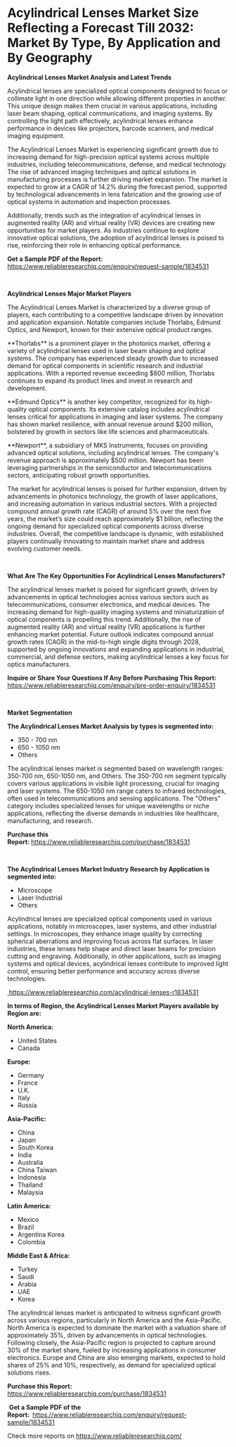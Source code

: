 <p><h1>Acylindrical Lenses Market Size Reflecting a Forecast Till 2032: Market By Type, By Application and By Geography</h1></p><p><strong>Acylindrical Lenses Market Analysis and Latest Trends</strong></p>
<p><p>Acylindrical lenses are specialized optical components designed to focus or collimate light in one direction while allowing different properties in another. This unique design makes them crucial in various applications, including laser beam shaping, optical communications, and imaging systems. By controlling the light path effectively, acylindrical lenses enhance performance in devices like projectors, barcode scanners, and medical imaging equipment.</p><p>The Acylindrical Lenses Market is experiencing significant growth due to increasing demand for high-precision optical systems across multiple industries, including telecommunications, defense, and medical technology. The rise of advanced imaging techniques and optical solutions in manufacturing processes is further driving market expansion. The market is expected to grow at a CAGR of 14.2% during the forecast period, supported by technological advancements in lens fabrication and the growing use of optical systems in automation and inspection processes.</p><p>Additionally, trends such as the integration of acylindrical lenses in augmented reality (AR) and virtual reality (VR) devices are creating new opportunities for market players. As industries continue to explore innovative optical solutions, the adoption of acylindrical lenses is poised to rise, reinforcing their role in enhancing optical performance.</p></p>
<p><strong>Get a Sample PDF of the Report:&nbsp;</strong> <a href="https://www.reliableresearchiq.com/enquiry/request-sample/1834531?utm_campaign=2324&utm_medium=2&utm_source=Github&utm_content=ia&utm_term=12042025&utm_id=acylindrical-lenses">https://www.reliableresearchiq.com/enquiry/request-sample/1834531</a></p>
<p>&nbsp;</p>
<p><strong>Acylindrical Lenses Major Market Players</strong></p>
<p><p>The Acylindrical Lenses Market is characterized by a diverse group of players, each contributing to a competitive landscape driven by innovation and application expansion. Notable companies include Thorlabs, Edmund Optics, and Newport, known for their extensive optical product ranges.</p><p>**Thorlabs** is a prominent player in the photonics market, offering a variety of acylindrical lenses used in laser beam shaping and optical systems. The company has experienced steady growth due to increased demand for optical components in scientific research and industrial applications. With a reported revenue exceeding $600 million, Thorlabs continues to expand its product lines and invest in research and development.</p><p>**Edmund Optics** is another key competitor, recognized for its high-quality optical components. Its extensive catalog includes acylindrical lenses critical for applications in imaging and laser systems. The company has shown market resilience, with annual revenue around $200 million, bolstered by growth in sectors like life sciences and pharmaceuticals.</p><p>**Newport**, a subsidiary of MKS Instruments, focuses on providing advanced optical solutions, including acylindrical lenses. The company's revenue approach is approximately $500 million. Newport has been leveraging partnerships in the semiconductor and telecommunications sectors, anticipating robust growth opportunities.</p><p>The market for acylindrical lenses is poised for further expansion, driven by advancements in photonics technology, the growth of laser applications, and increasing automation in various industrial sectors. With a projected compound annual growth rate (CAGR) of around 5% over the next five years, the market’s size could reach approximately $1 billion, reflecting the ongoing demand for specialized optical components across diverse industries. Overall, the competitive landscape is dynamic, with established players continually innovating to maintain market share and address evolving customer needs.</p></p>
<p>&nbsp;</p>
<p><strong>What Are The Key Opportunities For Acylindrical Lenses Manufacturers?</strong></p>
<p><p>The acylindrical lenses market is poised for significant growth, driven by advancements in optical technologies across various sectors such as telecommunications, consumer electronics, and medical devices. The increasing demand for high-quality imaging systems and miniaturization of optical components is propelling this trend. Additionally, the rise of augmented reality (AR) and virtual reality (VR) applications is further enhancing market potential. Future outlook indicates compound annual growth rates (CAGR) in the mid-to-high single digits through 2028, supported by ongoing innovations and expanding applications in industrial, commercial, and defense sectors, making acylindrical lenses a key focus for optics manufacturers.</p></p>
<p><strong>Inquire or Share Your Questions If Any Before Purchasing This Report:</strong> <a href="https://www.reliableresearchiq.com/enquiry/pre-order-enquiry/1834531?utm_campaign=2324&utm_medium=2&utm_source=Github&utm_content=ia&utm_term=12042025&utm_id=acylindrical-lenses">https://www.reliableresearchiq.com/enquiry/pre-order-enquiry/1834531</a></p>
<p>&nbsp;</p>
<p><strong>Market Segmentation</strong></p>
<p><strong>The Acylindrical Lenses Market Analysis by types is segmented into:</strong></p>
<p><ul><li>350 - 700 nm</li><li>650 - 1050 nm</li><li>Others</li></ul></p>
<p><p>The acylindrical lenses market is segmented based on wavelength ranges: 350-700 nm, 650-1050 nm, and Others. The 350-700 nm segment typically covers various applications in visible light processing, crucial for imaging and laser systems. The 650-1050 nm range caters to infrared technologies, often used in telecommunications and sensing applications. The "Others" category includes specialized lenses for unique wavelengths or niche applications, reflecting the diverse demands in industries like healthcare, manufacturing, and research.</p></p>
<p><strong>Purchase this Report:&nbsp;</strong><a href="https://www.reliableresearchiq.com/purchase/1834531?utm_campaign=2324&utm_medium=2&utm_source=Github&utm_content=ia&utm_term=12042025&utm_id=acylindrical-lenses">https://www.reliableresearchiq.com/purchase/1834531</a></p>
<p>&nbsp;</p>
<p><strong>The Acylindrical Lenses Market Industry Research by Application is segmented into:</strong></p>
<p><ul><li>Microscope</li><li>Laser Industrial</li><li>Others</li></ul></p>
<p><p>Acylindrical lenses are specialized optical components used in various applications, notably in microscopes, laser systems, and other industrial settings. In microscopes, they enhance image quality by correcting spherical aberrations and improving focus across flat surfaces. In laser industries, these lenses help shape and direct laser beams for precision cutting and engraving. Additionally, in other applications, such as imaging systems and optical devices, acylindrical lenses contribute to improved light control, ensuring better performance and accuracy across diverse technologies.</p></p>
<p><a href="https://www.reliableresearchiq.com/acylindrical-lenses-r1834531?utm_campaign=2324&utm_medium=2&utm_source=Github&utm_content=ia&utm_term=12042025&utm_id=acylindrical-lenses">&nbsp;https://www.reliableresearchiq.com/acylindrical-lenses-r1834531</a></p>
<p><strong>In terms of Region, the Acylindrical Lenses Market Players available by Region are:</strong></p>
<p>
    <p> <strong> North America: </strong>
        <ul>
            <li>United States</li>
            <li>Canada</li>
        </ul>
        </p> 
    <p> <strong> Europe: </strong>
        <ul>
            <li>Germany</li>
            <li>France</li>
            <li>U.K.</li>
            <li>Italy</li>
            <li>Russia</li>
        </ul>
        </p> 
    <p> <strong> Asia-Pacific: </strong>
        <ul>
            <li>China</li>
            <li>Japan</li>
            <li>South Korea</li>
            <li>India</li>
            <li>Australia</li>
            <li>China Taiwan</li>
            <li>Indonesia</li>
            <li>Thailand</li>
            <li>Malaysia</li>
        </ul>
        </p> 
    <p> <strong> Latin America: </strong>
        <ul>
            <li>Mexico</li>
            <li>Brazil</li>
            <li>Argentina Korea</li>
            <li>Colombia</li>
        </ul>
        </p> 
    <p> <strong> Middle East & Africa: </strong>
        <ul>
            <li>Turkey</li>
            <li>Saudi</li>
            <li>Arabia</li>
            <li>UAE</li>
            <li>Korea</li>
        </ul>
    </p>
    </p>
<p><p>The acylindrical lenses market is anticipated to witness significant growth across various regions, particularly in North America and the Asia-Pacific. North America is expected to dominate the market with a valuation share of approximately 35%, driven by advancements in optical technologies. Following closely, the Asia-Pacific region is projected to capture around 30% of the market share, fueled by increasing applications in consumer electronics. Europe and China are also emerging markets, expected to hold shares of 25% and 10%, respectively, as demand for specialized optical solutions rises.</p></p>
<p><strong>Purchase this Report: </strong><a href="https://www.reliableresearchiq.com/purchase/1834531?utm_campaign=2324&utm_medium=2&utm_source=Github&utm_content=ia&utm_term=12042025&utm_id=acylindrical-lenses">https://www.reliableresearchiq.com/purchase/1834531</a></p>
<p>&nbsp;<strong>Get a Sample PDF of the Report:&nbsp;&nbsp;</strong><a href="https://www.reliableresearchiq.com/enquiry/request-sample/1834531?utm_campaign=2324&utm_medium=2&utm_source=Github&utm_content=ia&utm_term=12042025&utm_id=acylindrical-lenses">https://www.reliableresearchiq.com/enquiry/request-sample/1834531</a></p>
<p><strong></strong></p>
<p>Check more reports on <a href="https://www.reliableresearchiq.com/?utm_campaign=2324&utm_medium=2&utm_source=Github&utm_content=ia&utm_term=12042025&utm_id=acylindrical-lenses">https://www.reliableresearchiq.com/</a></p>